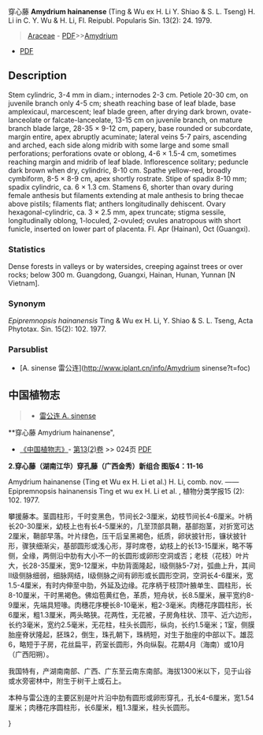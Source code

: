 穿心藤 **Amydrium hainanense** (Ting & Wu ex H. Li Y. Shiao & S. L. Tseng) H. Li in C. Y. Wu & H. Li, Fl. Reipubl. Popularis Sin. 13(2): 24. 1979.

> [Araceae](http://www.iplant.cn/info/Araceae?t=foc) - [PDF](http://www.iplant.cn/foc/pdf/Araceae.pdf)>>[Amydrium](http://www.iplant.cn/info/Amydrium?t=foc)
 - [PDF](http://www.iplant.cn/foc/pdf/Amydrium.pdf)

## Description

Stem cylindric, 3-4 mm in diam.; internodes 2-3 cm. Petiole 20-30 cm, on juvenile branch only 4-5 cm; sheath reaching base of leaf blade, base amplexicaul, marcescent; leaf blade green, after drying dark brown, ovate-lanceolate or falcate-lanceolate, 13-15 cm on juvenile branch, on mature branch blade large, 28-35 × 9-12 cm, papery, base rounded or subcordate, margin entire, apex abruptly acuminate; lateral veins 5-7 pairs, ascending and arched, each side along midrib with some large and some small perforations; perforations ovate or oblong, 4-6 × 1.5-4 cm, sometimes reaching margin and midrib of leaf blade. Inflorescence solitary; peduncle dark brown when dry, cylindric, 8-10 cm. Spathe yellow-red, broadly cymbiform, 8-5 × 8-9 cm, apex shortly rostrate. Stipe of spadix 8-10 mm; spadix cylindric, ca. 6 × 1.3 cm. Stamens 6, shorter than ovary during female anthesis but filaments extending at male anthesis to bring thecae above pistils; filaments flat; anthers longitudinally dehiscent. Ovary hexagonal-cylindric, ca. 3 × 2.5 mm, apex truncate; stigma sessile, longitudinally oblong, 1-loculed, 2-ovuled; ovules anatropous with short funicle, inserted on lower part of placenta. Fl. Apr (Hainan), Oct (Guangxi).

### Statistics
Dense forests in valleys or by watersides, creeping against trees or over rocks; below 300 m. Guangdong, Guangxi, Hainan, Hunan, Yunnan [N Vietnam].

### Synonym
*Epipremnopsis hainanensis* Ting & Wu ex H. Li, Y. Shiao & S. L. Tseng, Acta Phytotax. Sin. 15(2): 102. 1977.

### Parsublist

* [A.  sinense  雷公连](http://www.iplant.cn/info/Amydrium sinense?t=foc)

## 中国植物志

> * [雷公连  A.  sinense](Amydrium-sinense-雷公连.md)


**穿心藤 Amydrium hainanense",

* [《中国植物志》](http://www.iplant.cn/frps)- [第13(2)卷](http://www.iplant.cn/frps/vol/13(2)) >> 024页 [PDF](http://www.iplant.cn/frps/pdf/13(2)/024.pdf)


**2.穿心藤（湖南江华）穿孔藤（广西金秀）新组合 图版4：11-16**

Amydrium hainanense (Ting et Wu ex H. Li et al.) H. Li, comb. nov. ——Epipremnopsis hainanensis Ting et wu ex H. Li et al. , 植物分类学报15 (2): 102. 1977.

攀援藤本。茎圆柱形，千时变黑色，节间长2-3厘米，幼枝节间长4-6厘米。叶柄长20-30厘米，幼枝上也有长4-5厘米的，几至顶部具鞘，基部抱茎，对折宽可达2厘米，鞘部早落。叶片绿色，压干后呈黑褐色，纸质，卵状披针形，镰状披针形，骤狭细渐尖，基部圆形或浅心形，芽时席卷，幼枝上的长13-15厘米，略不等侧，全缘，两侧沿中肋有大小不一的长圆形或卵形空洞或否；老枝（花枝）叶片大，长28-35厘米，宽9-12厘米，中肋背面隆起，I级侧脉5-7对，弧曲上升，其间II级侧脉细弱，细脉网结，I级侧脉之间有卵形或长圆形空洞，空洞长4-6厘米，宽1.5-4厘米，有时内伸至中肋，外延及边缘。花序柄于枝顶叶腋单生、圆柱形，长8-10厘米，干时黑褐色。佛焰苞黄红色，革质，短舟状，长8.5厘米，展平宽约8-9厘米，先端具短喙。肉穗花序梗长8-10毫米，粗2-3毫米。肉穗花序圆柱形，长6厘米，粗1.3厘米，两头略狭。花两性，无花被，子房角柱状、顶平、近六边形，长约3毫米，宽约2.5毫米，无花柱，柱头长圆形，纵向，长约1.5毫米；1室，侧膜胎座脊状隆起，胚珠2，倒生，珠孔朝下，珠柄短，对生于胎座的中部以下。雄蕊6，略短于子房，花丝扁平，药室长圆形，外向纵裂。花期4月（海南）或10月（广西阳朔）。

我国特有，产湖南南部、广西、广东至云南东南部。海拔1300米以下，见于山谷或水旁密林中，附生于树干上或石上。

本种与雷公连的主要区别是叶片沿中肋有圆形或卵形穿孔，孔长4-6厘米，宽1.54厘米；肉穗花序圆柱形，长6厘米，粗1.3厘米，柱头长圆形。

}
